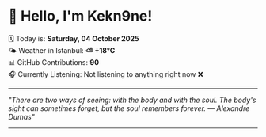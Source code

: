 # 👋 Hello, I'm Kekn9ne!

🗓️ Today is: **Saturday, 04 October 2025**  
🌤️ Weather in Istanbul: **⛅️  +18°C**  
📊 GitHub Contributions: **90**  
🎧 Currently Listening: Not listening to anything right now ❌

---

_"There are two ways of seeing: with the body and with the soul. The body's sight can sometimes forget, but the soul remembers forever. — *Alexandre Dumas*"_

---
